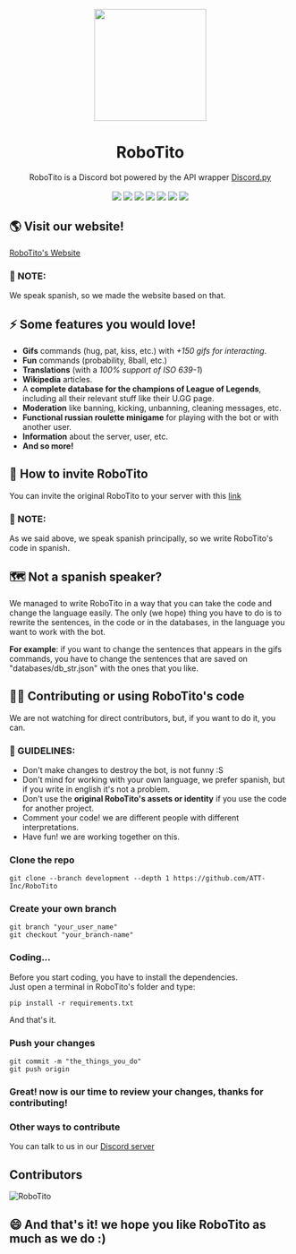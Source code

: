 <p align="center"><img src="https://i.imgur.com/6ocVOuW.jpg" width="200px" height="200px"></p>

<h1 align="center">RoboTito</h1>
<p align="center">
  RoboTito is a Discord bot powered by the API wrapper <a href="https://discordpy.rtfd.io" target="_blank">Discord.py</a><br><br>
  <img src="https://img.shields.io/github/languages/top/ATT-Inc/RoboTito">
  <img src="https://img.shields.io/github/contributors/ATT-Inc/RoboTito?color=blue">
  <img src="https://img.shields.io/github/license/ATT-Inc/RoboTito?color=blue">
  <img src="https://img.shields.io/maintenance/yes/2021?color=blue">
  <img src="https://img.shields.io/github/checks-status/ATT-Inc/RoboTito/development">
  <img src="https://scrutinizer-ci.com/g/ATT-Inc/RoboTito/badges/build.png?b=development">
  <img src="https://scrutinizer-ci.com/g/ATT-Inc/RoboTito/badges/quality-score.png">
</p>

## 🌎 Visit our website!
[RoboTito's Website](https://ti7oyan.github.io/RoboTito/)

### 📃 NOTE: 
We speak spanish, so we made the website based on that.

## ⚡️ Some features you would love!
- **Gifs** commands (hug, pat, kiss, etc.) with *+150 gifs for interacting*.
- **Fun** commands (probability, 8ball, etc.)
- **Translations** (with a *100% support of ISO 639-1*)
- **Wikipedia** articles.
- A **complete database for the champions of League of Legends**, including all their relevant stuff like their U.GG page.
- **Moderation** like banning, kicking, unbanning, cleaning messages, etc.
- **Functional russian roulette minigame** for playing with the bot or with another user.
- **Information** about the server, user, etc.
- **And so more!**

## 👋 How to invite RoboTito
You can invite the original RoboTito to your server with this [link](https://discord.com/oauth2/authorize?client_id=820819824669491210&permissions=8&scope=bot)

### 📃 NOTE: 
As we said above, we speak spanish principally, so we write RoboTito's code in spanish.

## 🗺 Not a spanish speaker?
We managed to write RoboTito in a way that you can take the code and change the language easily. The only (we hope) thing you have to do is to rewrite the sentences, in the code or in the databases, in the language you want to work with the bot.

**For example**: if you want to change the sentences that appears in the gifs commands, you have to change the sentences that are saved on "databases/db_str.json" with the ones that you like.

## 👨‍💻 Contributing or using RoboTito's code
We are not watching for direct contributors, but, if you want to do it, you can.

### 🔰 GUIDELINES:
- Don't make changes to destroy the bot, is not funny :S
- Don't mind for working with your own language, we prefer spanish, but if you write in english it's not a problem.
- Don't use the **original RoboTito's assets or identity** if you use the code for another project.
- Comment your code! we are different people with different interpretations.
- Have fun! we are working together on this.

### Clone the repo
~~~
git clone --branch development --depth 1 https://github.com/ATT-Inc/RoboTito
~~~

### Create your own branch
~~~
git branch "your_user_name"
git checkout "your_branch-name"
~~~

### Coding...
Before you start coding, you have to install the dependencies.  
Just open a terminal in RoboTito's folder and type:
~~~
pip install -r requirements.txt
~~~
And that's it.

### Push your changes
~~~
git commit -m "the_things_you_do"
git push origin
~~~

### Great! now is our time to review your changes, thanks for contributing!

### Other ways to contribute
You can talk to us in our [Discord server](https://discord.gg/W2ReeE6kV5)

## Contributors
![RoboTito](https://contrib.rocks/image?repo=Ti7oyan/RoboTito)

## 😄 And that's it! we hope you like RoboTito as much as we do :)
